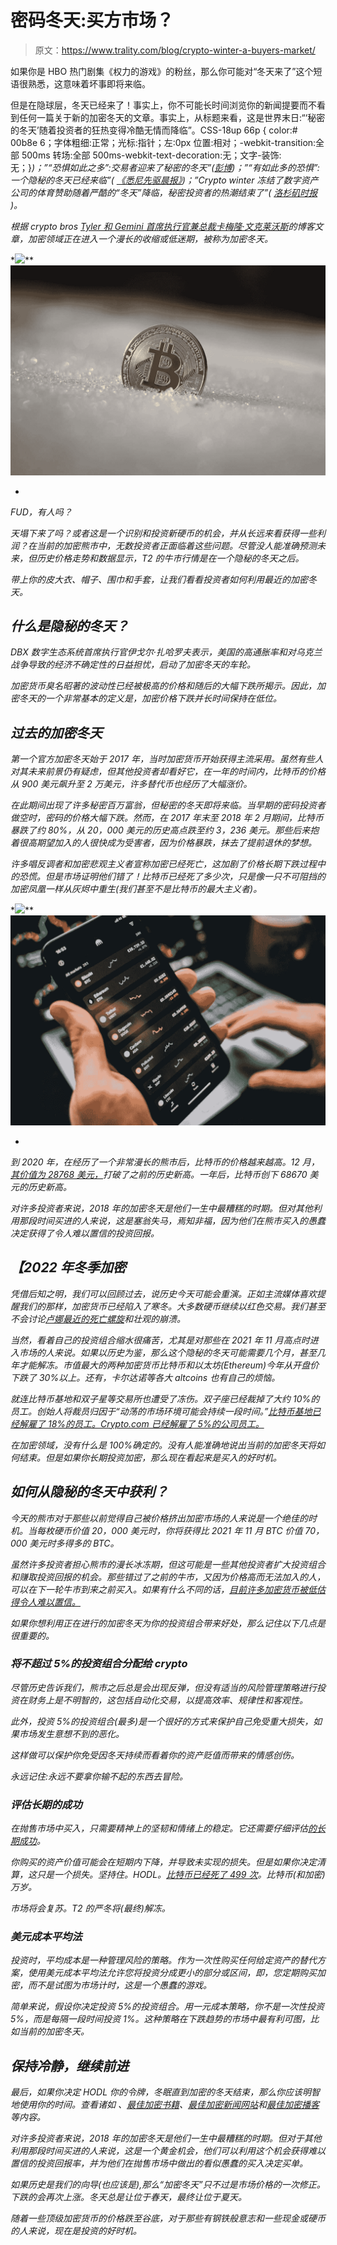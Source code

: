 # 密码冬天:买方市场？

> 原文：<https://www.trality.com/blog/crypto-winter-a-buyers-market/>

如果你是 HBO 热门剧集《权力的游戏》的粉丝，那么你可能对“冬天来了”这个短语很熟悉，这意味着坏事即将来临。

但是在隐球层，冬天已经来了！事实上，你不可能长时间浏览你的新闻提要而不看到任何一篇关于新的加密冬天的文章。事实上，从标题来看，这是世界末日:“‘秘密的冬天’随着投资者的狂热变得冷酷无情而降临”。CSS-18up 66p { color:# 00b8e 6；字体粗细:正常；光标:指针；左:0px 位置:相对；-webkit-transition:全部 500ms 转场:全部 500ms-webkit-text-decoration:无；文字-装饰:无；}[](https://www.washingtontimes.com/news/2022/jun/20/crypto-winter-descends-as-investors-hot-streak-tur/)*)；”“恐惧如此之多”:交易者迎来了秘密的冬天”([彭博](https://www.bloomberg.com/news/articles/2022-06-17/crypto-winter-is-here-there-s-so-much-fear-as-bitcoin-plunges))；”“有如此多的恐惧”:一个隐秘的冬天已经来临”( [*《悉尼先驱晨报》*](https://www.smh.com.au/business/markets/there-s-so-much-fear-a-crypto-winter-has-arrived-20220620-p5auy9.html))；”Crypto winter 冻结了数字资产公司的体育赞助随着严酷的“冬天”降临，秘密投资者的热潮结束了”( [*洛杉矶时报*](https://www.latimes.com/business/story/2022-06-20/crypto-investors-hot-streak-ends-as-harsh-winter-descends) )。*

*根据 crypto bros [Tyler 和 Gemini 首席执行官兼总裁卡梅隆·文克莱沃斯](https://www.gemini.com/blog/a-message-from-cameron-and-tyler)的博客文章，加密领域正在进入一个漫长的收缩或低迷期，被称为加密冬天。*

*![](img/a8b9c8fa5dd90a6e19387894dd0ec267.png)**![crypto winter, BTC, Bitcoin, crash](img/2368f822e4b7bba079eecf584e08f91f.png)

* 

*FUD，有人吗？*

*天塌下来了吗？或者这是一个识别和投资新硬币的机会，并从长远来看获得一些利润？在当前的加密熊市中，无数投资者正面临着这些问题。尽管没人能准确预测未来，但历史价格走势和数据显示，T2 的牛市行情是在一个隐秘的冬天之后。*

*带上你的皮大衣、帽子、围巾和手套，让我们看看投资者如何利用最近的加密冬天。*

## *什么是隐秘的冬天？*

*DBX 数字生态系统首席执行官伊戈尔·扎哈罗夫表示，美国的高通胀率和对乌克兰战争导致的经济不确定性的日益担忧，启动了加密冬天的车轮。*

*加密货币臭名昭著的波动性已经被极高的价格和随后的大幅下跌所揭示。因此，加密冬天的一个非常基本的定义是，加密价格下跌并长时间保持在低位。*

## ***过去的加密冬天***

*第一个官方加密冬天始于 2017 年，当时加密货币开始获得主流采用。虽然有些人对其未来前景仍有疑虑，但其他投资者却看好它，在一年的时间内，比特币的价格从 900 美元飙升至 2 万美元，许多替代币也经历了大幅涨价。*

*在此期间出现了许多秘密百万富翁，但秘密的冬天即将来临。当早期的密码投资者做空时，密码的价格大幅下跌。然而，在 2017 年末至 2018 年 2 月期间，比特币暴跌了约 80%，从 20，000 美元的历史高点跌至约 3，236 美元。那些后来抱着很高期望加入的人很快成为受害者，因为价格暴跌，抹去了提前退休的梦想。*

*许多唱反调者和加密悲观主义者宣称加密已经死亡，这加剧了价格长期下跌过程中的恐慌。但是市场证明他们错了！比特币已经死了多少次，只是像一只不可阻挡的加密凤凰一样从灰烬中重生(我们甚至不是比特币的最大主义者)。*

*![](img/dd6859db83b7bcaad63d9a7f6bb604f2.png)**![BTC, Bitcoin, cryptocurrencies, crypto](img/529484657d8b7bed474b0b85b60da2ce.png)

* 

*到 2020 年，在经历了一个非常漫长的熊市后，比特币的价格越来越高。12 月，[其价值为 28768 美元，](https://www.statista.com/statistics/326707/bitcoin-price-index/)打破了之前的历史新高。一年后，比特币创下 68670 美元的历史新高。*

*对许多投资者来说，2018 年的加密冬天是他们一生中最糟糕的时期。但对其他利用那段时间买进的人来说，这是塞翁失马，焉知非福，因为他们在熊市买入的愚蠢决定获得了令人难以置信的投资回报。*

## *【2022 年冬季加密*

*凭借后知之明，我们可以回顾过去，说历史今天可能会重演。正如主流媒体喜欢提醒我们的那样，加密货币已经陷入了寒冬。大多数硬币继续以红色交易。我们甚至不会讨论[卢娜最近的死亡螺旋](https://www.nytimes.com/2022/05/18/technology/terra-luna-cryptocurrency-do-kwon.html)和壮观的崩溃。*

*当然，看着自己的投资组合缩水很痛苦，尤其是对那些在 2021 年 11 月高点时进入市场的人来说。如果以历史为鉴，那么这个隐秘的冬天可能需要几个月，甚至几年才能解冻。市值最大的两种加密货币比特币和以太坊(Ethereum)今年从开盘价下跌了 30%以上。还有，卡尔达诺等各大 altcoins 也有自己的烦恼。*

*就连比特币基地和双子星等交易所也遭受了冻伤。双子座已经裁掉了大约 10%的员工。创始人将裁员归因于“动荡的市场环境可能会持续一段时间。”[比特币基地已经解雇了 18%的员工。Crypto.com 已经解雇了 5%的公司员工。](https://www.wsj.com/articles/crypto-exchange-coinbase-to-lay-off-18-of-staff-11655211069)*

*在加密领域，没有什么是 100%确定的。没有人能准确地说出当前的加密冬天将如何结束。但是如果你长期投资加密，那么现在看起来是买入的好时机。*

## *如何从隐秘的冬天中获利？*

*今天的熊市对于那些以前觉得自己被价格挤出加密市场的人来说是一个绝佳的时机。当每枚硬币价值 20，000 美元时，你将获得比 2021 年 11 月 BTC 价值 70，000 美元时多得多的 BTC。*

*虽然许多投资者担心熊市的漫长冰冻期，但这可能是一些其他投资者扩大投资组合和赚取投资回报的机会。那些错过了之前的牛市，又因为价格高而无法加入的人，可以在下一轮牛市到来之前买入。如果有什么不同的话，[目前许多加密货币被低估得令人难以置信。](/blog/most-undervalued-crypto)*

*如果你想利用正在进行的加密冬天为你的投资组合带来好处，那么记住以下几点是很重要的。*

### ***将不超过 5%的投资组合分配给 crypto***

*尽管历史告诉我们，熊市之后总是会出现反弹，但没有适当的风险管理策略进行投资在财务上是不明智的，这包括自动化交易，以提高效率、规律性和客观性。*

*此外，投资 5%的投资组合(最多)是一个很好的方式来保护自己免受重大损失，如果市场发生意想不到的恶化。*

*这样做可以保护你免受因冬天持续而看着你的资产贬值而带来的情感创伤。*

*永远记住:永远不要拿你输不起的东西去冒险。*

### ***评估长期的成功***

*在抛售市场中买入，只需要精神上的坚韧和情绪上的稳定。它还需要仔细评估[的长期成功](/blog/the-future-of-cryptocurrency)。*

*你购买的资产价值可能会在短期内下降，并导致未实现的损失。但是如果你决定清算，这只是一个损失。坚持住。HODL。[比特币已经死了 499 次](https://99bitcoins.com/bitcoin-obituaries/)。比特币(和加密)万岁。*

*市场将会复苏。T2 的严冬将(最终)解冻。*

### ***美元成本平均法***

*投资时，平均成本是一种管理风险的策略。作为一次性购买任何给定资产的替代方案，使用美元成本平均法允许您将投资分成更小的部分或区间，即，您定期购买加密，而不是试图为市场计时，这是一个愚蠢的游戏。*

*简单来说，假设你决定投资 5%的投资组合。用一元成本策略，你不是一次性投资 5%，而是每隔一段时间投资 1%。这种策略在下跌趋势的市场中最有利可图，比如当前的加密冬天。*

## ***保持冷静，继续前进***

*最后，如果你决定 HODL 你的令牌，冬眠直到加密的冬天结束，那么你应该明智地使用你的时间。查看诸如 [](/blog/ethereum-price-prediction) 、[最佳加密书籍](/blog/best-cryptocurrency-books)、[最佳加密新闻网站](/blog/best-crypto-news-websites)和[最佳加密播客](/blog/best-cryptocurrency-podcasts)等内容。*

*对许多投资者来说，2018 年的加密冬天是他们一生中最糟糕的时期。但对于其他利用那段时间买进的人来说，这是一个黄金机会，他们可以利用这个机会获得难以置信的投资回报率，并为他们在抛售市场中做出的看似愚蠢的买入决定买单。*

*如果历史是我们的向导(也应该是),那么“加密冬天”只不过是市场价格的一次修正。下跌的会再次上涨。冬天总是让位于春天，最终让位于夏天。*

*随着一些顶级加密货币的价格跌至谷底，对于那些有钢铁般意志和一些现金或硬币的人来说，现在是投资的好时机。*